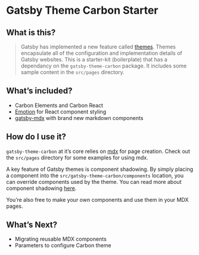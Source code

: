 # Gatsby Theme Carbon Starter

## What is this?

> Gatsby has implemented a new feature called [themes](https://www.gatsbyjs.org/docs/themes/). Themes encapsulate all of the configuration and implementation details of Gatsby websites. This is a starter-kit (boilerplate) that has a dependancy on the `gatsby-theme-carbon` package. It includes some sample content in the `src/pages` directory.

## What’s included?

- Carbon Elements and Carbon React
- [Emotion](https://emotion.sh) for React component styling
- [gatsby-mdx](https://gatsby-mdx.netlify.com/) with brand new markdown components

## How do I use it?

`gatsby-theme-carbon` at it’s core relies on [mdx](https://mdxjs.com/) for page creation. Check out the `src/pages` directory for some examples for using mdx.

A key feature of Gatsby themes is component shadowing. By simply placing a component into the `src/gatsby-theme-carbon/components` location, you can override components used by the theme. You can read more about component shadowing [here](https://www.gatsbyjs.org/docs/themes/api-reference#component-shadowing).

You’re also free to make your own components and use them in your MDX pages.

## What’s Next?

- Migrating reusable MDX components
- Parameters to configure Carbon theme
